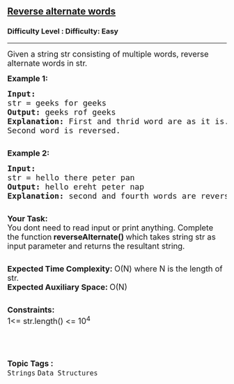 <h2><a href="https://www.geeksforgeeks.org/problems/c-alternate-words-in-reverse-order0653/1?page=17&difficulty=Easy&status=unsolved&sortBy=accuracy">Reverse alternate words</a></h2><h3>Difficulty Level : Difficulty: Easy</h3><hr><div class="problems_problem_content__Xm_eO"><p><span style="font-size:18px">Given a string str consisting of multiple words, reverse alternate words in str.&nbsp;</span></p>

<p><strong><span style="font-size:18px">Example 1:</span></strong></p>

<pre><span style="font-size:18px"><strong>Input:</strong>
str = geeks for geeks
<strong>Output:</strong> geeks rof geeks
<strong>Explanation:</strong> First and thrid word are as it is. 
Second word is reversed.</span></pre>

<p><br>
<span style="font-size:18px"><strong>Example 2:</strong></span></p>

<pre><span style="font-size:18px"><strong>Input:</strong>
str = hello there peter pan
<strong>Output:</strong> hello ereht peter nap
<strong>Explanation:</strong> second and fourth words are reversed.</span></pre>

<p><br>
<span style="font-size:18px"><strong>Your Task: &nbsp;</strong><br>
You dont need to read input or print anything. Complete the function<strong> reverseAlternate() </strong>which takes string str as input parameter and returns the resultant string.</span></p>

<p><br>
<span style="font-size:18px"><strong>Expected Time Complexity: </strong>O(N) where N is the length of str.<br>
<strong>Expected Auxiliary Space: </strong>O(N)&nbsp;</span></p>

<p><br>
<span style="font-size:18px"><strong>Constraints:</strong><br>
1&lt;= str.length()&nbsp;&lt;= 10<sup>4</sup></span></p>

<p>&nbsp;</p>
</div><br><p><span style=font-size:18px><strong>Topic Tags : </strong><br><code>Strings</code>&nbsp;<code>Data Structures</code>&nbsp;